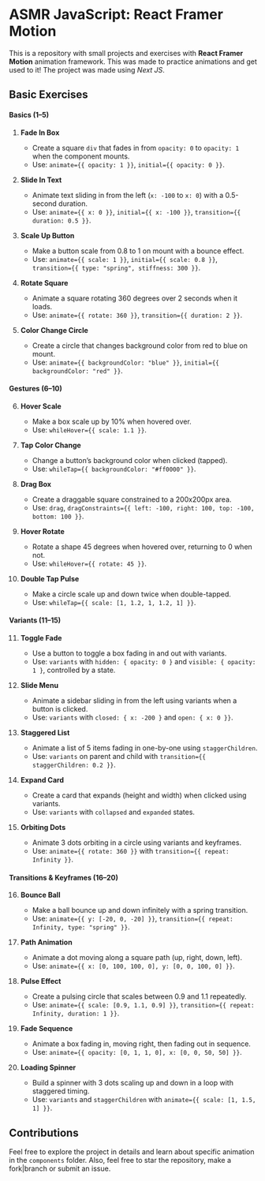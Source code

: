 # ASMR JavaScript: React Framer Motion

This is a repository with small projects and exercises with **React Framer Motion** animation framework. This was made to practice animations and get used to it! The project was made using _Next JS_.

## Basic Exercises

#### Basics (1–5)

1. **Fade In Box**

   - Create a square `div` that fades in from `opacity: 0` to `opacity: 1` when the component mounts.
   - Use: `animate={{ opacity: 1 }}`, `initial={{ opacity: 0 }}`.

2. **Slide In Text**

   - Animate text sliding in from the left (`x: -100` to `x: 0`) with a 0.5-second duration.
   - Use: `animate={{ x: 0 }}`, `initial={{ x: -100 }}`, `transition={{ duration: 0.5 }}`.

3. **Scale Up Button**

   - Make a button scale from 0.8 to 1 on mount with a bounce effect.
   - Use: `animate={{ scale: 1 }}`, `initial={{ scale: 0.8 }}`, `transition={{ type: "spring", stiffness: 300 }}`.

4. **Rotate Square**

   - Animate a square rotating 360 degrees over 2 seconds when it loads.
   - Use: `animate={{ rotate: 360 }}`, `transition={{ duration: 2 }}`.

5. **Color Change Circle**
   - Create a circle that changes background color from red to blue on mount.
   - Use: `animate={{ backgroundColor: "blue" }}`, `initial={{ backgroundColor: "red" }}`.

#### Gestures (6–10)

6. **Hover Scale**

   - Make a box scale up by 10% when hovered over.
   - Use: `whileHover={{ scale: 1.1 }}`.

7. **Tap Color Change**

   - Change a button’s background color when clicked (tapped).
   - Use: `whileTap={{ backgroundColor: "#ff0000" }}`.

8. **Drag Box**

   - Create a draggable square constrained to a 200x200px area.
   - Use: `drag`, `dragConstraints={{ left: -100, right: 100, top: -100, bottom: 100 }}`.

9. **Hover Rotate**

   - Rotate a shape 45 degrees when hovered over, returning to 0 when not.
   - Use: `whileHover={{ rotate: 45 }}`.

10. **Double Tap Pulse**
    - Make a circle scale up and down twice when double-tapped.
    - Use: `whileTap={{ scale: [1, 1.2, 1, 1.2, 1] }}`.

#### Variants (11–15)

11. **Toggle Fade**

    - Use a button to toggle a box fading in and out with variants.
    - Use: `variants` with `hidden: { opacity: 0 }` and `visible: { opacity: 1 }`, controlled by a state.

12. **Slide Menu**

    - Animate a sidebar sliding in from the left using variants when a button is clicked.
    - Use: `variants` with `closed: { x: -200 }` and `open: { x: 0 }}`.

13. **Staggered List**

    - Animate a list of 5 items fading in one-by-one using `staggerChildren`.
    - Use: `variants` on parent and child with `transition={{ staggerChildren: 0.2 }}`.

14. **Expand Card**

    - Create a card that expands (height and width) when clicked using variants.
    - Use: `variants` with `collapsed` and `expanded` states.

15. **Orbiting Dots**
    - Animate 3 dots orbiting in a circle using variants and keyframes.
    - Use: `animate={{ rotate: 360 }}` with `transition={{ repeat: Infinity }}`.

#### Transitions & Keyframes (16–20)

16. **Bounce Ball**

    - Make a ball bounce up and down infinitely with a spring transition.
    - Use: `animate={{ y: [-20, 0, -20] }}`, `transition={{ repeat: Infinity, type: "spring" }}`.

17. **Path Animation**

    - Animate a dot moving along a square path (up, right, down, left).
    - Use: `animate={{ x: [0, 100, 100, 0], y: [0, 0, 100, 0] }}`.

18. **Pulse Effect**

    - Create a pulsing circle that scales between 0.9 and 1.1 repeatedly.
    - Use: `animate={{ scale: [0.9, 1.1, 0.9] }}`, `transition={{ repeat: Infinity, duration: 1 }}`.

19. **Fade Sequence**

    - Animate a box fading in, moving right, then fading out in sequence.
    - Use: `animate={{ opacity: [0, 1, 1, 0], x: [0, 0, 50, 50] }}`.

20. **Loading Spinner**
    - Build a spinner with 3 dots scaling up and down in a loop with staggered timing.
    - Use: `variants` and `staggerChildren` with `animate={{ scale: [1, 1.5, 1] }}`.

## Contributions

Feel free to explore the project in details and learn about specific animation in the `components` folder.
Also, feel free to star the repository, make a fork|branch or submit an issue.
